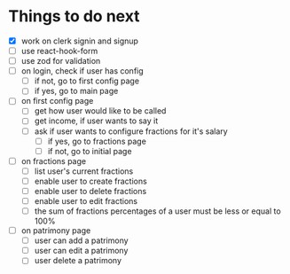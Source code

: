 # Things to do next

 - [x] work on clerk signin and signup
 - [ ] use react-hook-form
 - [ ] use zod for validation
 - [ ] on login, check if user has config
   - [ ] if not, go to first config page
   - [ ] if yes, go to main page
 - [ ] on first config page
   - [ ] get how user would like to be called
   - [ ] get income, if user wants to say it
   - [ ] ask if user wants to configure fractions for it's salary
     - [ ] if yes, go to fractions page
     - [ ] if not, go to initial page
 - [ ] on fractions page
   - [ ] list user's current fractions
   - [ ] enable user to create fractions
   - [ ] enable user to delete fractions
   - [ ] enable user to edit fractions
   - [ ] the sum of fractions percentages of a user must be less or equal to 100%
 - [ ] on patrimony page
   - [ ] user can add a patrimony
   - [ ] user can edit a patrimony
   - [ ] user delete a patrimony 